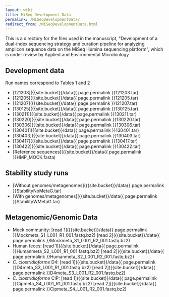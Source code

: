 ```yaml
---
layout: wiki
title: MiSeq Development Data
permalink: /MiSeqDevelopmentData/
redirect_from: /MiSeqDevelopmentData.html
---
```


This is a directory for the files used in the manuscript, \"Development of a dual-index sequencing strategy and curation pipeline for analyzing amplicon sequence data on the MiSeq Illumina sequencing platform\", which is under review by Applied and Environmental Microbiology

## Development data

Run names correspond to Tables 1 and 2

* [121203]({{site.bucket}}/data{{ page.permalink }}121203.tar)
* [121205]({{site.bucket}}/data{{ page.permalink }}121205.tar)
* [121207]({{site.bucket}}/data{{ page.permalink }}121207.tar)
* [130125]({{site.bucket}}/data{{ page.permalink }}130125.tar)
* [130211]({{site.bucket}}/data{{ page.permalink }}130211.tar)
* [130220]({{site.bucket}}/data{{ page.permalink }}130220.tar)
* [130306]({{site.bucket}}/data{{ page.permalink }}130306.tar)
* [130401]({{site.bucket}}/data{{ page.permalink }}130401.tar)
* [130403]({{site.bucket}}/data{{ page.permalink }}130403.tar)
* [130417]({{site.bucket}}/data{{ page.permalink }}130417.tar)
* [130422]({{site.bucket}}/data{{ page.permalink }}130422.tar)
* [Reference sequences]({{site.bucket}}/data{{ page.permalink }}HMP_MOCK.fasta)

## Stability study runs

* [Without genomes/metagenomes]({{site.bucket}}/data{{ page.permalink }}StabilityNoMetaG.tar)
* [With genomes/metagenomes]({{site.bucket}}/data{{ page.permalink }}StabilityWMetaG.tar)

## Metagenomic/Genomic Data

* Mock community: [read 1]({{site.bucket}}/data{{ page.permalink }}Mockmeta_S1_L001_R1_001.fastq.bz2) [read 2]({{site.bucket}}/data{{ page.permalink }}Mockmeta_S1_L001_R2_001.fastq.bz2)
* Human feces: [read 1]({{site.bucket}}/data{{ page.permalink }}Humanmeta_S2_L001_R1_001.fastq.bz2) [read 2]({{site.bucket}}/data{{ page.permalink }}Humanmeta_S2_L001_R2_001.fastq.bz2)
* *C. clostridioforme* D4: [read 1]({{site.bucket}}/data{{ page.permalink }}D4meta_S3_L001_R1_001.fastq.bz2) [read 2]({{site.bucket}}/data{{ page.permalink }}D4meta_S3_L001_R2_001.fastq.bz2)
* *C. clostridioforme* CIP: [read 1]({{site.bucket}}/data{{ page.permalink }}Cipmeta_S4_L001_R1_001.fastq.bz2) [read 2]({{site.bucket}}/data{{ page.permalink }}Cipmeta_S4_L001_R2_001.fastq.bz2)
